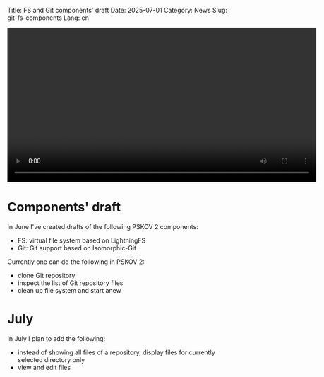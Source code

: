 Title: FS and Git components' draft
Date: 2025-07-01
Category: News
Slug: git-fs-components
Lang: en

<video controls width="700">
    <source src="../../images/2025-07_git-fs-components.mp4" type="video/mp4"/>
</video>

# Components' draft

In June I've created drafts of the following PSKOV 2 components:

* FS: virtual file system based on LightningFS
* Git: Git support based on Isomorphic-Git

Currently one can do the following in PSKOV 2:

* clone Git repository
* inspect the list of Git repository files
* clean up file system and start anew

# July

In July I plan to add the following:

* instead of showing all files of a repository, display files for currently selected directory only
* view and edit files
